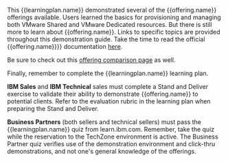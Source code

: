 This {{learningplan.name}} demonstrated several of the {{offering.name}} offerings available. Users learned the basics for provisioning and managing both VMware Shared and VMware Dedicated resources. But there is still more to learn about {{offering.name}}. Links to specific topics are provided throughout this demonstration guide. Take the time to read the official {{offering.name}}}} documentation <a href="https://cloud.ibm.com/docs/cloud-object-storage?topic=cloud-object-storage-getting-started-cloud-object-storage" target="_blank">here</a>.

Be sure to check out this <a href="https://cloud.ibm.com/vmware/compare_offerings" target="_blank">offering comparison page</a> as well.

Finally, remember to complete the {{learningplan.name}} learning plan.

**IBM Sales** and **IBM Technical** sales must complete a Stand and Deliver exercise to validate their ability to demonstrate {{offering.name}} to potential clients. Refer to the evaluation rubric in the learning plan when preparing the Stand and Deliver.

**Business Partners** (both sellers and technical sellers) must pass the {{learningplan.name}} quiz from learn.ibm.com. Remember, take the quiz while the reservation to the TechZone environment is active. The Business Partner quiz verifies use of the demonstration environment and click-thru demonstrations, and not one's general knowledge of the offerings.
